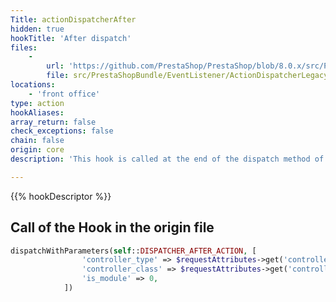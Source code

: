 ```yaml
---
Title: actionDispatcherAfter
hidden: true
hookTitle: 'After dispatch'
files:
    -
        url: 'https://github.com/PrestaShop/PrestaShop/blob/8.0.x/src/PrestaShopBundle/EventListener/ActionDispatcherLegacyHooksSubscriber.php'
        file: src/PrestaShopBundle/EventListener/ActionDispatcherLegacyHooksSubscriber.php
locations:
    - 'front office'
type: action
hookAliases: 
array_return: false
check_exceptions: false
chain: false
origin: core
description: 'This hook is called at the end of the dispatch method of the Dispatcher'

---
```


{{% hookDescriptor %}}

## Call of the Hook in the origin file

```php
dispatchWithParameters(self::DISPATCHER_AFTER_ACTION, [
                'controller_type' => $requestAttributes->get('controller_type'),
                'controller_class' => $requestAttributes->get('controller_name'),
                'is_module' => 0,
            ])
```
